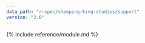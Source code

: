 ```yaml
---
data_path: "r-spec/sleeping-king-studios/support"
version: "2.8"
---
```


{% include reference/module.md %}
